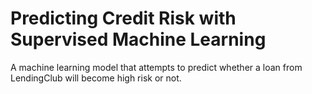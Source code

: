 # Predicting Credit Risk with Supervised Machine Learning

A machine learning model that attempts to predict whether a loan from LendingClub will become high risk or not.
